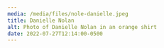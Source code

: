 ```yaml
---
media: /media/files/nole-danielle.jpeg
title: Danielle Nolan
alt: Photo of Danielle Nolan in an orange shirt
date: 2022-07-27T12:14:00-0500
---
```

